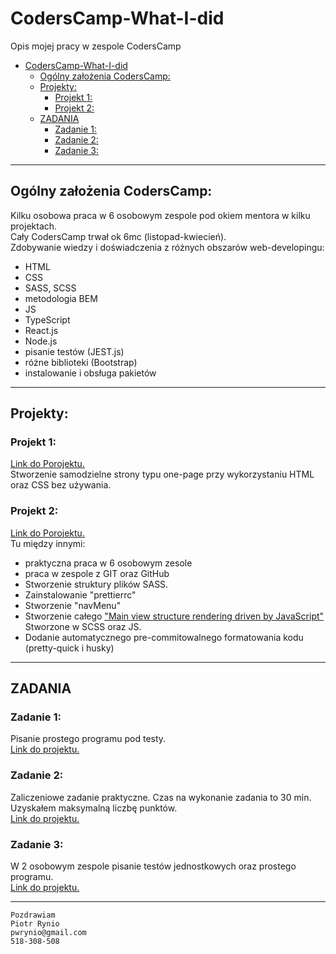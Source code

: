 # CodersCamp-What-I-did
Opis mojej pracy w zespole CodersCamp

- [CodersCamp-What-I-did](#coderscamp-what-i-did)
  - [Ogólny założenia CodersCamp:](#ogólny-założenia-coderscamp)
  - [Projekty:](#projekty)
    - [Projekt 1:](#projekt-1)
    - [Projekt 2:](#projekt-2)
  - [ZADANIA](#zadania)
    - [Zadanie 1:](#zadanie-1)
    - [Zadanie 2:](#zadanie-2)
    - [Zadanie 3:](#zadanie-3)

---

## Ogólny założenia CodersCamp:
Kilku osobowa praca w 6 osobowym zespole pod okiem mentora w kilku projektach.\
Cały CodersCamp trwał ok 6mc (listopad-kwiecień).\
Zdobywanie wiedzy i doświadczenia z różnych obszarów web-developingu:
- HTML
- CSS
- SASS, SCSS
- metodologia BEM
- JS
- TypeScript 
- React.js
- Node.js
- pisanie testów (JEST.js)
- różne biblioteki (Bootstrap)
- instalowanie i obsługa pakietów

---

## Projekty:

### Projekt 1:
[Link do Porojektu.](https://github.com/PiotrWR/CodersCamp2020.Project.HTML-CSS.BusinessCard)\
Stworzenie samodzielne strony typu one-page przy wykorzystaniu HTML oraz CSS bez używania.

### Projekt 2:
[Link do Porojektu.](https://github.com/nowakprojects/CodersCamp2020.Project.JavaScript.StarWarsQuiz)\
Tu między innymi:
- praktyczna praca w 6 osobowym zesole
- praca w zespole z GIT oraz GitHub
- Stworzenie struktury plików SASS.
- Zainstalowanie "prettierrc"
- Stworzenie "navMenu"
- Stworzenie całego ["Main view structure rendering driven by JavaScript"](https://github.com/nowakprojects/CodersCamp2020.Project.JavaScript.StarWarsQuiz/commit/440bcbd42f62958cf39a29d79507fd1e2a8aea31) Stworzone w SCSS oraz JS.
- Dodanie automatycznego pre-commitowalnego formatowania kodu (pretty-quick i husky)

---

## ZADANIA
### Zadanie 1:
Pisanie prostego programu pod testy.\
[Link do projektu.](https://github.com/CodersCampClassroom/przykladowe-dzial-ii-wykryj-oszusta-PiotrWR)

### Zadanie 2:
Zaliczeniowe zadanie praktyczne. Czas na wykonanie zadania to 30 min. Uzyskałem maksymalną liczbę punktów.\
[Link do projektu.](https://github.com/CodersCampClassroom/dzial-ii-plec-z-numeru-pesel-PiotrWR)

### Zadanie 3:
W 2 osobowym zespole pisanie testów jednostkowych oraz prostego programu.\
[Link do projektu.](https://github.com/PiotrWR/medicine-dose-kata-js--our-solution)

---

```
Pozdrawiam
Piotr Rynio
pwrynio@gmail.com
518-308-508
```
